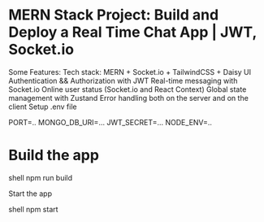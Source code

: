 # MERN Stack Project: Build and Deploy a Real Time Chat App | JWT, Socket.io

Some Features:
 Tech stack: MERN + Socket.io + TailwindCSS + Daisy UI
 Authentication && Authorization with JWT
 Real-time messaging with Socket.io
 Online user status (Socket.io and React Context)
 Global state management with Zustand
 Error handling both on the server and on the client
Setup .env file


PORT=..
MONGO_DB_URI=...
JWT_SECRET=...
NODE_ENV=..






# Build the app
  shell
npm run build

Start the app


shell
npm start

